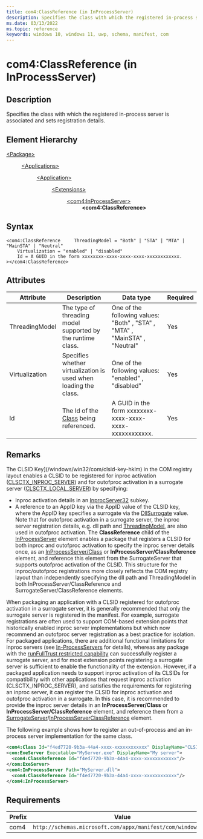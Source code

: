 ```yaml
---
title: com4:ClassReference (in InProcessServer)
description: Specifies the class with which the registered in-process server is associated and sets registration details. (in com4:InProcessServer)
ms.date: 03/13/2022
ms.topic: reference
keywords: windows 10, windows 11, uwp, schema, manifest, com
---
```


# com4:ClassReference (in InProcessServer)



## Description
Specifies the class with which the registered in-process server is associated and sets registration details.



## Element Hierarchy
<dl><dt><a href = "element-package.md">&lt;Package&gt;</a></dt>
<dd>
<dl><dt><a href = "element-applications.md">&lt;Applications&gt;</a></dt>
<dd>
<dl><dt><a href = "element-application.md">&lt;Application&gt;</a></dt>
<dd>
<dl><dt><a href = "element-1-extensions.md">&lt;Extensions&gt;</a></dt>
<dd>
<dl><dt><a href = "element-com4-inprocessserver.md">&lt;com4:InProcessServer&gt;</a></dt>
<dd>
<b>&lt;com4:ClassReference&gt;</b>
</dd>
</dl>
</dd>
</dl>
</dd>
</dl>
</dd>
</dl>
</dd>
</dl>

## Syntax
```syntax
<com4:ClassReference     ThreadingModel = "Both" | "STA" | "MTA" | "MainSTA" | "Neutral"
    Virtualization = "enabled" | "disabled"
    Id = A GUID in the form xxxxxxxx-xxxx-xxxx-xxxx-xxxxxxxxxxxx.
></com4:ClassReference>
```


## Attributes

| Attribute | Description | Data type | Required |
| -----------| -------------| -----------| ----------|
| ThreadingModel | The type of threading model supported by the runtime class. | One of the following values: "Both" , "STA" , "MTA" , "MainSTA" , "Neutral"| Yes |
| Virtualization | Specifies whether virtualization is used when loading the class. | One of the following values: "enabled" , "disabled"| Yes |
| Id | The Id of the [Class](element-com4-class.md) being referenced. | A GUID in the form xxxxxxxx-xxxx-xxxx-xxxx-xxxxxxxxxxxx.| Yes |

## Remarks

The CLSID Key](/windows/win32/com/clsid-key-hklm) in the COM registry layout enables a CLSID to be registered for inproc activation ([CLSCTX_INPROC_SERVER](/windows/win32/api/wtypesbase/ne-wtypesbase-clsctx)) and for outofproc activation in a surrogate server ([CLSCTX_LOCAL_SERVER](/windows/win32/api/wtypesbase/ne-wtypesbase-clsctx)) by specifying:

- Inproc activation details in an [InprocServer32](/windows/win32/com/inprocserver32) subkey.
- A reference to an AppID key via the AppID value of the CLSID key, where the AppID key specifies a surrogate via the [DllSurrogate](/windows/win32/com/dllsurrogate) value. Note that for outofproc activation in a surrogate server, the inproc server registration details, e.g. dll path and [ThreadingModel](/windows/win32/com/choosing-the-threading-model), are also used in outofproc activation. The **ClassReference** child of the [InProcessServer](element-com4-inprocessserver.md) element enables a package that registers a CLSID for both inproc and outofproc activation to specify the inproc server details once, as an [InProcessServer/Class](element-com4-inprocessserver-class.md) or **InProcessServer/ClassReference** element, and reference this element from the SurrogateServer that supports outofproc activation of the CLSID. This structure for the inproc/outofproc registrations more closely reflects the COM registry layout than independently specifying the dll path and ThreadingModel in both InProcessServer/ClassReference and SurrogateServer/ClassReference elements.

When packaging an application with a CLSID registered for outofproc activation in a surrogate server, it is generally recommended that only the surrogate server is registered in the manifest. For example, surrogate registrations are often used to support COM-based extension points that historically enabled inproc server implementations but which now recommend an outofproc server registration as a best practice for isolation. For packaged applications, there are additional functional limitations for inproc servers (see [In-ProcessServers](/windows/win32/com/in-process-servers) for details), whereas any package with the [runFullTrust restricted capability](/windows/uwp/packaging/app-capability-declarations) can successfully register a surrogate server, and for most extension points registering a surrogate server is sufficient to enable the functionality of the extension. However, if a packaged application needs to support inproc activation of its CLSIDs for compatibility with other applications that request inproc activation (CLSCTX_INPROC_SERVER), and satisfies the requirements for registering an inproc server, it can register the CLSID for inproc activation and outofproc activation in a surrogate. In this case, it is recommended to provide the inproc server details in an **InProcessServer/Class** or **InProcessServer/ClassReference** element, and reference them from a [SurrogateServer](element-com4-serviceserver.md)/[InProcessServerClassReference](element-com4-inprocessserverclassreference.md) element.


The following example shows how to register an out-of-process and an in-process server implementation for the same class.

```xml
<com4:Class Id="f4ed7720-9b3a-44a4-xxxx-xxxxxxxxxxxx" DisplayName="CLSID_Foo"/> 
<com:ExeServer Executable="MyServer.exe" DisplayName="My server">  
  <com4:ClassReference Id="f4ed7720-9b3a-44a4-xxxx-xxxxxxxxxxxx"/>  
</com:ExeServer> 
<com4:InProcessServer Path="MyServer.dll">  
  <com4:ClassReference Id="f4ed7720-9b3a-44a4-xxxx-xxxxxxxxxxxx"/>  
</com4:InProcessServer> 

```

## Requirements
| Prefix | Value |
| ---------------| -------------------------------------------------------------|
| com4 | `http://schemas.microsoft.com/appx/manifest/com/windows10/4` |
